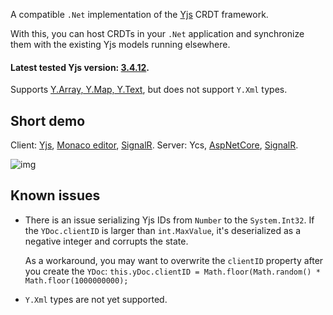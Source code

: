 A compatible `.Net` implementation of the [Yjs](https://github.com/yjs/yjs) CRDT framework.

With this, you can host CRDTs in your `.Net` application and synchronize them with the existing Yjs models running elsewhere.

#### Latest tested Yjs version: [3.4.12](https://github.com/yjs/yjs/releases/tag/v13.4.12).

Supports [Y.Array, Y.Map, Y.Text](https://github.com/yjs/yjs#shared-types), but does not support `Y.Xml` types.

Short demo
-------

Client: [Yjs](https://github.com/yjs/yjs), [Monaco editor](https://github.com/microsoft/monaco-editor), [SignalR](https://github.com/dotnet/aspnetcore/tree/master/src/SignalR).
Server: Ycs, [AspNetCore](https://github.com/dotnet/aspnetcore), [SignalR](https://github.com/dotnet/aspnetcore/tree/master/src/SignalR).

![img](https://github.com/yjs/ycs/blob/main/docs/ycs.gif)

Known issues
-------
* There is an issue serializing Yjs IDs from `Number` to the `System.Int32`. If the `YDoc.clientID` is larger than `int.MaxValue`, it's deserialized as a negative integer and corrupts the state.

    As a workaround, you may want to overwrite the `clientID` property after you create the `YDoc`: `this.yDoc.clientID = Math.floor(Math.random() * Math.floor(1000000000);`

* `Y.Xml` types are not yet supported.
